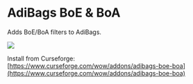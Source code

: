 # AdiBags BoE & BoA

Adds BoE/BoA filters to AdiBags.

<img src="https://media.forgecdn.net/attachments/98/538/AdiBags_Bound.PNG" />

Install from Curseforge: [https://www.curseforge.com/wow/addons/adibags-boe-boa](https://www.curseforge.com/wow/addons/adibags-boe-boa)
